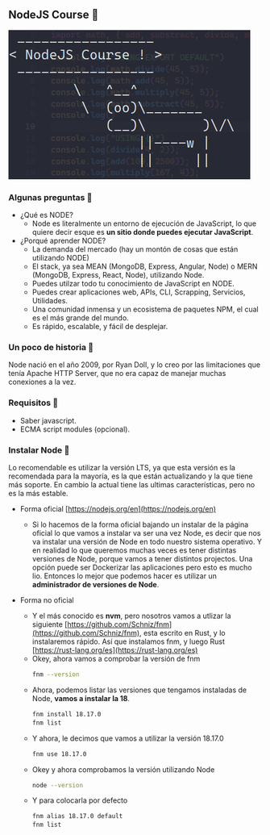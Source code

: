 ## NodeJS Course 🥇

![screenshot](./doc/screenshot.png)

### Algunas preguntas 🚀
- ¿Qué es NODE?
  - Node es literalmente un entorno de ejecución de JavaScript, lo que quiere decir esque es **un sitio donde puedes ejecutar JavaScript**.
- ¿Porqué aprender NODE?
  - La demanda del mercado (hay un montón de cosas que están utilizando NODE)
  - El stack, ya sea MEAN (MongoDB, Express, Angular, Node) o MERN (MongoDB, Express, React, Node), utilizando Node.
  - Puedes utilzar todo tu conocimiento de JavaScript en NODE.
  - Puedes crear aplicaciones web, APIs, CLI, Scrapping, Servicios, Utilidades.
  - Una comunidad inmensa y un ecosistema de paquetes NPM, el cual es el más grande del mundo.
  - Es rápido, escalable, y fácil de desplejar.

### Un poco de historia 🚀
Node nació en el año 2009, por Ryan Doll, y lo creo por las limitaciones que tenía Apache HTTP Server, que no era capaz de manejar muchas conexiones a la vez.

### Requisitos 🚀
- Saber javascript.
- ECMA script modules (opcional).
 
### Instalar Node 🚀
Lo recomendable es utilizar la versión LTS, ya que esta versión es la recomendada para la mayoría, es la que están actualizando y la que tiene más soporte. En cambio la actual tiene las ultimas características, pero no es la más estable.

- Forma oficial [https://nodejs.org/en](https://nodejs.org/en)
  - Si lo hacemos de la forma oficial bajando un instalar de la página oficial lo que vamos a instalar va ser una vez Node, es decir que nos va instalar una versión de Node en todo nuestro sistema operativo. Y en realidad lo que queremos muchas veces es tener distintas versiones de Node, porque vamos a tener distintos projectos. Una opción puede ser Dockerizar las aplicaciones pero esto es mucho lio. Entonces lo mejor que podemos hacer es utilizar un **administrador de versiones de Node**.

- Forma no oficial
  - Y el más conocido es **nvm**, pero nosotros vamos a utlizar la siguiente [https://github.com/Schniz/fnm](https://github.com/Schniz/fnm), esta escrito en Rust, y lo instalaremos rápido. Así que instalamos fnm, y luego Rust [https://rust-lang.org/es](https://rust-lang.org/es)
  - Okey, ahora vamos a comprobar la versión de fnm
    ```bash
    fnm --version
    ```
  - Ahora, podemos listar las versiones que tengamos instaladas de Node, **vamos a instalar la 18**.
    ```bash
    fnm install 18.17.0
    fnm list
    ```
  - Y ahora, le decimos que vamos a utilizar la versión 18.17.0
    ```bash
    fnm use 18.17.0
    ```
  - Okey y ahora comprobamos la versión utilizando Node
    ```bash
    node --version
    ```
  - Y para colocarla por defecto
    ```bash
    fnm alias 18.17.0 default
    fnm list
    ```